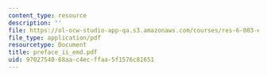 ```yaml
---
content_type: resource
description: ''
file: https://ol-ocw-studio-app-qa.s3.amazonaws.com/courses/res-6-003-electromechanical-dynamics-spring-2009/9702754068aac4ecffaa5f1576c81651_preface_ii_emd.pdf
file_type: application/pdf
resourcetype: Document
title: preface_ii_emd.pdf
uid: 97027540-68aa-c4ec-ffaa-5f1576c81651
---
```

